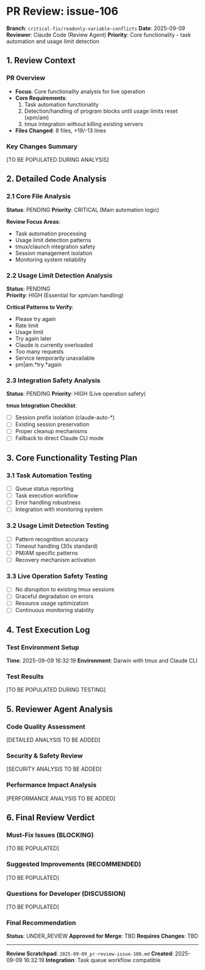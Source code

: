 # PR Review: issue-106

**Branch**: `critical-fix/readonly-variable-conflicts`
**Date**: 2025-09-09
**Reviewer**: Claude Code (Review Agent)
**Priority**: Core functionality - task automation and usage limit detection

## 1. Review Context

### PR Overview
- **Focus**: Core functionality analysis for live operation
- **Core Requirements**: 
  1. Task automation functionality
  2. Detection/handling of program blocks until usage limits reset (xpm/am)
  3. tmux integration without killing existing servers
- **Files Changed**: 8 files, +19/-13 lines

### Key Changes Summary
[TO BE POPULATED DURING ANALYSIS]

## 2. Detailed Code Analysis

### 2.1 Core File Analysis
**Status**: PENDING
**Priority**: CRITICAL (Main automation logic)

**Review Focus Areas**:
- Task automation processing
- Usage limit detection patterns
- tmux/claunch integration safety
- Session management isolation
- Monitoring system reliability

### 2.2 Usage Limit Detection Analysis
**Status**: PENDING  
**Priority**: HIGH (Essential for xpm/am handling)

**Critical Patterns to Verify**:
- Please try again
- Rate limit
- Usage limit
- Try again later
- Claude is currently overloaded
- Too many requests
- Service temporarily unavailable
- pm|am.*try.*again

### 2.3 Integration Safety Analysis
**Status**: PENDING
**Priority**: HIGH (Live operation safety)

**tmux Integration Checklist**:
- [ ] Session prefix isolation (claude-auto-*)
- [ ] Existing session preservation
- [ ] Proper cleanup mechanisms
- [ ] Fallback to direct Claude CLI mode

## 3. Core Functionality Testing Plan

### 3.1 Task Automation Testing
- [ ] Queue status reporting
- [ ] Task execution workflow
- [ ] Error handling robustness
- [ ] Integration with monitoring system

### 3.2 Usage Limit Detection Testing  
- [ ] Pattern recognition accuracy
- [ ] Timeout handling (30s standard)
- [ ] PM/AM specific patterns
- [ ] Recovery mechanism activation

### 3.3 Live Operation Safety Testing
- [ ] No disruption to existing tmux sessions
- [ ] Graceful degradation on errors
- [ ] Resource usage optimization
- [ ] Continuous monitoring stability

## 4. Test Execution Log

### Test Environment Setup
**Time**: 2025-09-09 16:32:19
**Environment**: Darwin with tmux and Claude CLI

### Test Results
[TO BE POPULATED DURING TESTING]

## 5. Reviewer Agent Analysis

### Code Quality Assessment
[DETAILED ANALYSIS TO BE ADDED]

### Security & Safety Review
[SECURITY ANALYSIS TO BE ADDED]

### Performance Impact Analysis  
[PERFORMANCE ANALYSIS TO BE ADDED]

## 6. Final Review Verdict

### Must-Fix Issues (BLOCKING)
[TO BE POPULATED]

### Suggested Improvements (RECOMMENDED)
[TO BE POPULATED]

### Questions for Developer (DISCUSSION)
[TO BE POPULATED]

### Final Recommendation
**Status**: UNDER_REVIEW
**Approved for Merge**: TBD
**Requires Changes**: TBD

---

**Review Scratchpad**: `2025-09-09_pr-review-issue-106.md`
**Created**: 2025-09-09 16:32:19
**Integration**: Task queue workflow compatible
